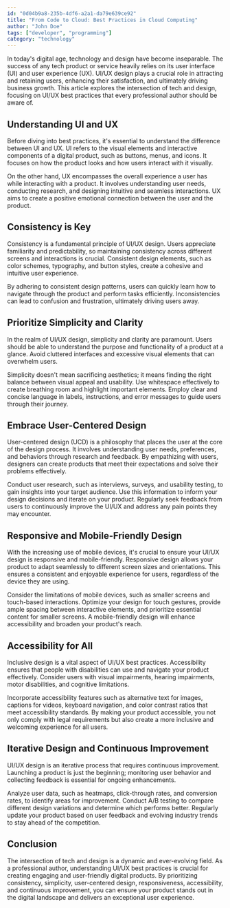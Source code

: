 ```yaml
---
id: "0d04b9a8-235b-4df6-a2a1-da79e639ce92"
title: "From Code to Cloud: Best Practices in Cloud Computing"
author: "John Doe"
tags: ["developer", "programming"]
category: "technology"
---
```


In today's digital age, technology and design have become inseparable. The success of any tech product or service heavily relies on its user interface (UI) and user experience (UX). UI/UX design plays a crucial role in attracting and retaining users, enhancing their satisfaction, and ultimately driving business growth. This article explores the intersection of tech and design, focusing on UI/UX best practices that every professional author should be aware of.

## Understanding UI and UX

Before diving into best practices, it's essential to understand the difference between UI and UX. UI refers to the visual elements and interactive components of a digital product, such as buttons, menus, and icons. It focuses on how the product looks and how users interact with it visually.

On the other hand, UX encompasses the overall experience a user has while interacting with a product. It involves understanding user needs, conducting research, and designing intuitive and seamless interactions. UX aims to create a positive emotional connection between the user and the product.

## Consistency is Key

Consistency is a fundamental principle of UI/UX design. Users appreciate familiarity and predictability, so maintaining consistency across different screens and interactions is crucial. Consistent design elements, such as color schemes, typography, and button styles, create a cohesive and intuitive user experience.

By adhering to consistent design patterns, users can quickly learn how to navigate through the product and perform tasks efficiently. Inconsistencies can lead to confusion and frustration, ultimately driving users away.

## Prioritize Simplicity and Clarity

In the realm of UI/UX design, simplicity and clarity are paramount. Users should be able to understand the purpose and functionality of a product at a glance. Avoid cluttered interfaces and excessive visual elements that can overwhelm users.

Simplicity doesn't mean sacrificing aesthetics; it means finding the right balance between visual appeal and usability. Use whitespace effectively to create breathing room and highlight important elements. Employ clear and concise language in labels, instructions, and error messages to guide users through their journey.

## Embrace User-Centered Design

User-centered design (UCD) is a philosophy that places the user at the core of the design process. It involves understanding user needs, preferences, and behaviors through research and feedback. By empathizing with users, designers can create products that meet their expectations and solve their problems effectively.

Conduct user research, such as interviews, surveys, and usability testing, to gain insights into your target audience. Use this information to inform your design decisions and iterate on your product. Regularly seek feedback from users to continuously improve the UI/UX and address any pain points they may encounter.

## Responsive and Mobile-Friendly Design

With the increasing use of mobile devices, it's crucial to ensure your UI/UX design is responsive and mobile-friendly. Responsive design allows your product to adapt seamlessly to different screen sizes and orientations. This ensures a consistent and enjoyable experience for users, regardless of the device they are using.

Consider the limitations of mobile devices, such as smaller screens and touch-based interactions. Optimize your design for touch gestures, provide ample spacing between interactive elements, and prioritize essential content for smaller screens. A mobile-friendly design will enhance accessibility and broaden your product's reach.

## Accessibility for All

Inclusive design is a vital aspect of UI/UX best practices. Accessibility ensures that people with disabilities can use and navigate your product effectively. Consider users with visual impairments, hearing impairments, motor disabilities, and cognitive limitations.

Incorporate accessibility features such as alternative text for images, captions for videos, keyboard navigation, and color contrast ratios that meet accessibility standards. By making your product accessible, you not only comply with legal requirements but also create a more inclusive and welcoming experience for all users.

## Iterative Design and Continuous Improvement

UI/UX design is an iterative process that requires continuous improvement. Launching a product is just the beginning; monitoring user behavior and collecting feedback is essential for ongoing enhancements.

Analyze user data, such as heatmaps, click-through rates, and conversion rates, to identify areas for improvement. Conduct A/B testing to compare different design variations and determine which performs better. Regularly update your product based on user feedback and evolving industry trends to stay ahead of the competition.

## Conclusion

The intersection of tech and design is a dynamic and ever-evolving field. As a professional author, understanding UI/UX best practices is crucial for creating engaging and user-friendly digital products. By prioritizing consistency, simplicity, user-centered design, responsiveness, accessibility, and continuous improvement, you can ensure your product stands out in the digital landscape and delivers an exceptional user experience.
